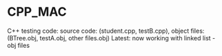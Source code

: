 # CPP_MAC

C++ testing code: source code: (student.cpp, testB.cpp), object files: (BTree.obj, testA.obj, other files.obj)
Latest: now working with linked list - obj files
